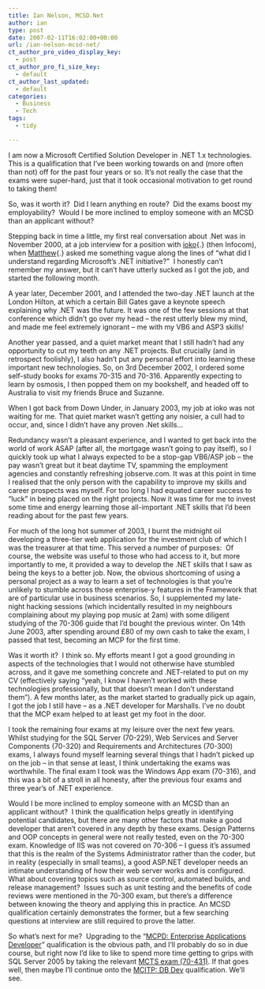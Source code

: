 ```yaml
---
title: Ian Nelson, MCSD.Net
author: ian
type: post
date: 2007-02-11T16:02:00+00:00
url: /ian-nelson-mcsd-net/
ct_author_pro_video_display_key:
  - post
ct_author_pro_fi_size_key:
  - default
ct_author_last_updated:
  - default
categories:
  - Business
  - Tech
tags:
  - tidy

---
```

<!--kg-card-begin: html-->

I am now a Microsoft Certified Solution Developer in .NET 1.x technologies. This is a qualification that I&#8217;ve been working towards on and (more often than not) off for the past four years or so. It&#8217;s not really the case that the exams were super-hard, just that it took occasional motivation to get round to taking them!

So, was it worth it?&nbsp; Did I learn anything en route?&nbsp; Did the exams boost my employability?&nbsp; Would I be more inclined to employ someone with an MCSD than an applicant without?

Stepping back in time a little, my first real conversation about .Net was in November 2000, at a job interview for a position with [ioko][1]{.} (then Infocom), when [Matthew][2]{.} asked me something vague along the lines of &#8220;what did I understand regarding Microsoft&#8217;s .NET initiative?&#8221;&nbsp; I honestly can&#8217;t remember my answer, but it can&#8217;t have utterly sucked as I got the job, and started the following month.

A year later, December 2001, and I attended&nbsp;the two-day .NET launch at the London Hilton, at which a certain Bill Gates gave a keynote speech explaining why .NET was the future. It was one of the few sessions at that conference which didn&#8217;t go over my head &#8211; the rest utterly blew my mind, and made me feel extremely ignorant &#8211; me with my VB6 and ASP3 skills!

Another year passed, and a quiet market meant that I still hadn&#8217;t had any opportunity to cut my teeth on any .NET projects. But crucially (and&nbsp;in retrospect foolishly), I also hadn&#8217;t put any personal effort into learning these important new technologies. So, on 3rd December 2002, I ordered some self-study books for exams 70-315 and 70-316. Apparently expecting to learn by osmosis, I then popped them on my bookshelf, and headed off to Australia to visit my friends Bruce and Suzanne.

When I got back from Down Under, in January 2003, my job at ioko was not waiting for me. That quiet market wasn&#8217;t getting any noisier, a cull had to occur, and, since I didn&#8217;t have any proven .Net skills&#8230;

Redundancy wasn&#8217;t&nbsp;a pleasant experience, and I wanted to get back into the world of work ASAP (after all, the mortgage wasn&#8217;t going to pay itself), so I quickly took up what I always expected to be a stop-gap VB6/ASP job &#8211; the pay wasn&#8217;t great but it beat daytime TV, spamming the employment agencies and constantly refreshing jobserve.com. It was at this point in time I realised that the only person with the capability to improve my skills and career prospects was myself. For too long I had equated career success to &#8220;luck&#8221; in being placed on the right projects. Now it was time for me to invest some time and energy learning those all-important .NET skills that I&#8217;d been reading about for the past few years.

For much of the long hot summer of 2003, I burnt the midnight oil developing a three-tier web application for the investment club of which I was the treasurer at that time. This served a number of purposes:&nbsp; Of course, the website was useful to those who had access to it, but more importantly to me, it provided a way to develop the .NET skills that I saw as being the keys to a better job. Now, the obvious shortcoming of using a personal project as a way to learn a set of technologies is that you&#8217;re unlikely to stumble across those enterprise-y features in the Framework that are of particular use in business scenarios. So, I supplemented my late-night hacking sessions (which incidentally resulted in my neighbours complaining about my playing pop music at 2am) with some diligent studying of the 70-306 guide that I&#8217;d bought the previous winter. On 14th June 2003, after spending around £80 of my own cash to take the exam, I passed that test, becoming an MCP for the first time.

Was it worth it?&nbsp; I think so. My efforts meant I got a good grounding in aspects of the technologies that I would not otherwise have stumbled across, and it gave me something concrete and .NET-related to put on my CV (effectively saying &#8220;yeah, I know I haven&#8217;t worked with these technologies professionally, but that doesn&#8217;t mean I don&#8217;t understand them&#8221;). A few months later, as the market started to gradually pick up again, I got the job I still have &#8211; as a .NET developer for Marshalls. I&#8217;ve no doubt that the MCP exam helped to at least get my foot in the door.

I took the remaining four exams at my leisure over the next few years. Whilst studying for the SQL Server (70-229), Web Services and Server Components (70-320) and Requirements and Architectures (70-300) exams, I always found myself learning several things that I hadn&#8217;t picked up on the job &#8211; in that sense at least, I think undertaking the exams was worthwhile. The final exam I took was the Windows App exam (70-316), and this was a bit of a stroll in all honesty, after the previous four exams and three year&#8217;s of .NET experience.

Would I be more inclined to employ someone with an MCSD than an applicant without?&nbsp; I think the qualification helps greatly in identifying potential candidates, but there are many other factors that make a good developer that aren&#8217;t covered in any depth by these exams. Design Patterns and OOP concepts in general were not really tested, even on the 70-300 exam. Knowledge of IIS was not covered on 70-306 &#8211; I guess it&#8217;s assumed that this is the realm of the Systems Administrator rather than the coder, but in reality (especially in small teams), a good ASP.NET developer needs an intimate understanding of how their web server works and is configured. What about covering topics such as source control, automated builds, and release management?&nbsp; Issues such as unit testing and the benefits of code reviews were mentioned in the 70-300 exam, but there&#8217;s a difference between knowing the theory and applying this in practice. An MCSD qualification certainly demonstrates the former, but a few searching questions at interview are still required to prove the latter.

So what&#8217;s next for me?&nbsp; Upgrading to the &#8220;[MCPD: Enterprise Applications Developer][3]&#8221; qualification is the obvious path, and I&#8217;ll probably do so in due course, but right now I&#8217;d like to like to spend more time getting to grips with SQL Server 2005 by taking the relevant [MCTS exam (70-431)][4]. If that goes well, then maybe I&#8217;ll continue onto the [MCITP: DB Dev][5] qualification. We&#8217;ll see.

<!--kg-card-end: html-->

 [1]: http://www.ioko.com
 [2]: http://www.farend.co.uk/
 [3]: http://www.microsoft.com/learning/developer/eadev.mspx
 [4]: http://www.microsoft.com/learning/mcp/mcts/sql/default.mspx
 [5]: http://www.microsoft.com/learning/mcp/mcitp/dbdev/default.mspx